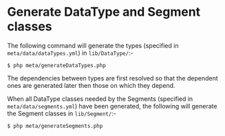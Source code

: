 # Generate DataType and Segment classes

The following command will generate the types (specified in
`meta/data/dataTypes.yml`) in `lib/DataType/`:-

    $ php meta/generateDataTypes.php

The dependencies between types are first resolved so that the dependent ones
are generated later then those on which they depend.

When all DataType classes needed by the Segments (specified in
`meta/data/segments.yml`) have been generated, the following will generate the
Segment classes in `lib/Segment/`:-

    $ php meta/generateSegments.php
